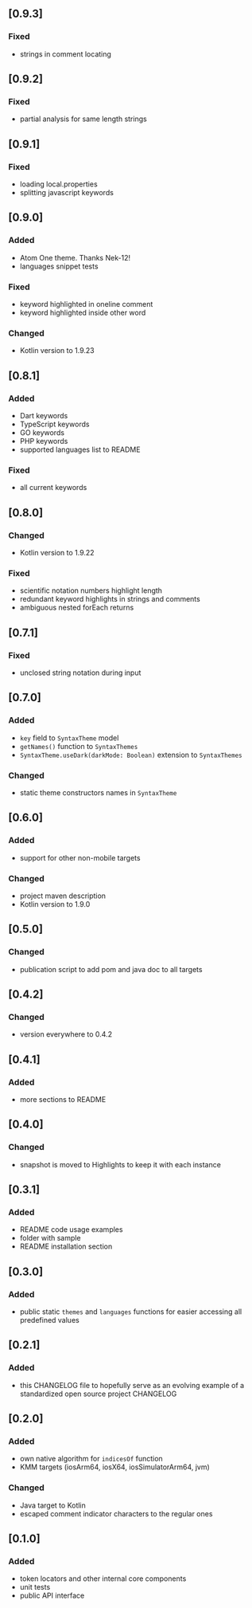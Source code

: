 ## [0.9.3]

### Fixed
- strings in comment locating

## [0.9.2]

### Fixed
- partial analysis for same length strings

## [0.9.1]

### Fixed
- loading local.properties
- splitting javascript keywords

## [0.9.0]

### Added
- Atom One theme. Thanks Nek-12!
- languages snippet tests

### Fixed
- keyword highlighted in oneline comment
- keyword highlighted inside other word

### Changed
- Kotlin version to 1.9.23

## [0.8.1]

### Added
- Dart keywords
- TypeScript keywords
- GO keywords
- PHP keywords
- supported languages list to README

### Fixed
- all current keywords

## [0.8.0]

### Changed
- Kotlin version to 1.9.22

### Fixed
- scientific notation numbers highlight length
- redundant keyword highlights in strings and comments
- ambiguous nested forEach returns

## [0.7.1]

### Fixed
- unclosed string notation during input

## [0.7.0]

### Added
- `key` field to `SyntaxTheme` model
- `getNames()` function to `SyntaxThemes`
- `SyntaxTheme.useDark(darkMode: Boolean)` extension to `SyntaxThemes`

### Changed
- static theme constructors names in `SyntaxTheme`

## [0.6.0]

### Added
- support for other non-mobile targets

### Changed
- project maven description
- Kotlin version to 1.9.0

## [0.5.0]

### Changed
- publication script to add pom and java doc to all targets

## [0.4.2]

### Changed
- version everywhere to 0.4.2

## [0.4.1]

### Added
- more sections to README

## [0.4.0]

### Changed
- snapshot is moved to Highlights to keep it with each instance

## [0.3.1]

### Added
- README code usage examples
- folder with sample
- README installation section

## [0.3.0]

### Added
- public static `themes` and `languages` functions for easier accessing 
  all predefined values

## [0.2.1]

### Added
- this CHANGELOG file to hopefully serve as an evolving example of a
  standardized open source project CHANGELOG

## [0.2.0]

### Added
- own native algorithm for `indicesOf` function
- KMM targets (iosArm64, iosX64, iosSimulatorArm64, jvm)

### Changed
- Java target to Kotlin
- escaped comment indicator characters to the regular ones

## [0.1.0]

### Added
- token locators and other internal core components
- unit tests
- public API interface
